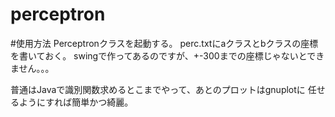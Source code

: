 perceptron
==========

#使用方法
Perceptronクラスを起動する。
perc.txtにaクラスとbクラスの座標を書いておく。
swingで作ってあるのですが、+-300までの座標じゃないとできません。。。

普通はJavaで識別関数求めるとこまでやって、あとのプロットはgnuplotに
任せるようにすれば簡単かつ綺麗。

